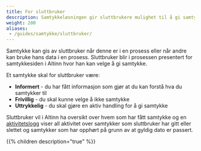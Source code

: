 ```yaml
---
title: For sluttbruker
description: Samtykkeløsningen gir sluttbrukere mulighet til å gi samtykke til innsyn i sine data eller data for organisasjoner sluttbruker har rettighet for.
weight: 200
aliases:
 - /guides/samtykke/sluttbruker/
---
```


Samtykke kan gis av sluttbruker når denne er i en prosess eller når andre kan bruke hans data i en prosess.
Sluttbruker blir i prosessen presentert for samtykkesiden i Altinn hvor han kan velge å gi samtykke. 

Et samtykke skal for sluttbruker være:

 - **Informert** - du har fått informasjon som gjør at du kan forstå hva du samtykker til
 - **Frivillig** - du skal kunne velge å ikke samtykke
 - **Uttrykkelig** - du skal gjøre en aktiv handling for å gi samtykke

Sluttbruker vil i Altinn ha oversikt over hvem som har fått samtykke og en [aktivitetslogg](aktivitetslogg) viser all aktivitet over
samtykker som sluttbruker har gitt eller slettet og samtykker som har opphørt på grunn av at gyldig dato er passert.


{{% children description="true" %}}